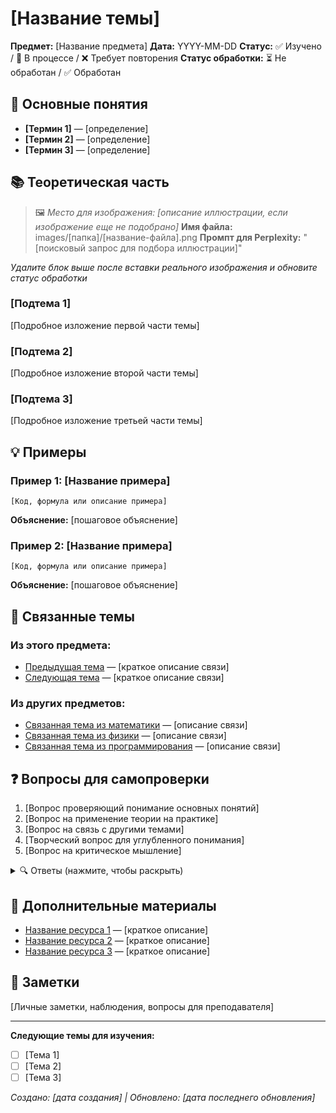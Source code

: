 # [Название темы]

**Предмет:** [Название предмета]
**Дата:** YYYY-MM-DD
**Статус:** ✅ Изучено / 🔄 В процессе / ❌ Требует повторения
**Статус обработки:** ⏳ Не обработан / ✅ Обработан

## 🎯 Основные понятия

- **[Термин 1]** — [определение]
- **[Термин 2]** — [определение]
- **[Термин 3]** — [определение]

## 📚 Теоретическая часть

> 🖼️ *Место для изображения: [описание иллюстрации, если изображение еще не подобрано]*
> **Имя файла:** images/[папка]/[название-файла].png
> **Промпт для Perplexity:** "[поисковый запрос для подбора иллюстрации]"

*Удалите блок выше после вставки реального изображения и обновите статус обработки*

### [Подтема 1]
[Подробное изложение первой части темы]

### [Подтема 2]
[Подробное изложение второй части темы]

### [Подтема 3]
[Подробное изложение третьей части темы]

## 💡 Примеры

### Пример 1: [Название примера]
```
[Код, формула или описание примера]
```
**Объяснение:** [пошаговое объяснение]

### Пример 2: [Название примера]
```
[Код, формула или описание примера]
```
**Объяснение:** [пошаговое объяснение]

## 🔗 Связанные темы

### Из этого предмета:
- [Предыдущая тема](./YYYY-MM-DD_название-темы.md) — [краткое описание связи]
- [Следующая тема](./YYYY-MM-DD_название-темы.md) — [краткое описание связи]

### Из других предметов:
- [Связанная тема из математики](../math/YYYY-MM-DD_название-темы.md) — [описание связи]
- [Связанная тема из физики](../physics/YYYY-MM-DD_название-темы.md) — [описание связи]
- [Связанная тема из программирования](../programming/YYYY-MM-DD_название-темы.md) — [описание связи]

## ❓ Вопросы для самопроверки

1. [Вопрос проверяющий понимание основных понятий]
2. [Вопрос на применение теории на практике]
3. [Вопрос на связь с другими темами]
4. [Творческий вопрос для углубленного понимания]
5. [Вопрос на критическое мышление]

<details>
<summary>🔍 Ответы (нажмите, чтобы раскрыть)</summary>

1. [Ответ на первый вопрос]
2. [Ответ на второй вопрос]
3. [Ответ на третий вопрос]
4. [Ответ на четвертый вопрос]
5. [Ответ на пятый вопрос]

</details>

## 📖 Дополнительные материалы

- [Название ресурса 1](ссылка) — [краткое описание]
- [Название ресурса 2](ссылка) — [краткое описание]
- [Название ресурса 3](ссылка) — [краткое описание]

## 📝 Заметки

[Личные заметки, наблюдения, вопросы для преподавателя]

---

**Следующие темы для изучения:**
- [ ] [Тема 1]
- [ ] [Тема 2]
- [ ] [Тема 3]

*Создано: [дата создания] | Обновлено: [дата последнего обновления]*